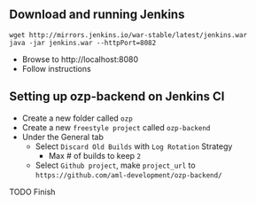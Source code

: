 ## Download and running Jenkins
```
wget http://mirrors.jenkins.io/war-stable/latest/jenkins.war
java -jar jenkins.war --httpPort=8082
```

* Browse to http://localhost:8080
* Follow instructions

## Setting up ozp-backend on Jenkins CI

* Create a new folder called `ozp`
* Create a new `freestyle project` called `ozp-backend`
* Under the General tab
    * Select `Discard Old Builds` with `Log Rotation` Strategy
        * Max # of builds to keep `2`
    * Select `Github project`, make `project_url` to `https://github.com/aml-development/ozp-backend/`

TODO Finish
